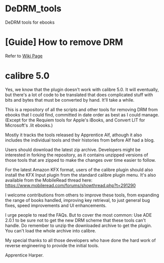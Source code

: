# DeDRM_tools
DeDRM tools for ebooks
# [Guide] How to remove DRM
Refer to [Wiki Page](https://github.com/apprenticeharper/DeDRM_tools/wiki/How-to-exact-remove-DRM)
# calibre 5.0

Yes, we know that the plugin doesn't work with calibre 5.0. It will eventually, but there's a lot of code to be translated that does complicated stuff with bits and bytes that must be converted by hand. It'll take a while.


This is a repository of all the scripts and other tools for removing DRM from ebooks that I could find, committed in date order as best as I could manage. (Except for the Requiem tools for Apple's iBooks, and Convert LIT for Microsoft's .lit ebooks.)

Mostly it tracks the tools released by Apprentice Alf, athough it also includes the individual tools and their histories from before Alf had a blog.

Users should download the latest zip archive.
Developers might be interested in forking the repository, as it contains unzipped versions of those tools that are zipped to make the changes over time easier to follow.

For the latest Amazon KFX format, users of the calibre plugin should also install the KFX Input plugin from the standard calibre plugin menu. It's also available from the MobileRead thread here: https://www.mobileread.com/forums/showthread.php?t=291290

I welcome contributions from others to improve these tools, from expanding the range of books handled, improving key retrieval,  to just general bug fixes, speed improvements and UI enhancements.

I urge people to read the FAQs. But to cover the most common: Use ADE 2.0.1 to be sure not to get the new DRM scheme that these tools can't handle. Do remember to unzip the downloaded archive to get the plugin. You can't load the whole archive into calibre.

My special thanks to all those developers who have done the hard work of reverse engineering to provide the initial tools.

Apprentice Harper.
